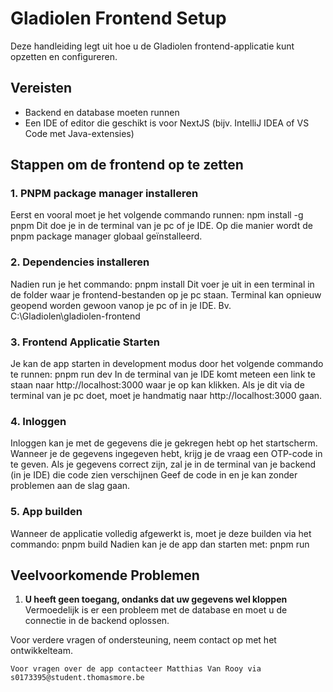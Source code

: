 # Gladiolen Frontend Setup

Deze handleiding legt uit hoe u de Gladiolen frontend-applicatie kunt opzetten en configureren.

## Vereisten
- Backend en database moeten runnen
- Een IDE of editor die geschikt is voor NextJS (bijv. IntelliJ IDEA of VS Code met Java-extensies)

## Stappen om de frontend op te zetten

### 1. PNPM package manager installeren
Eerst en vooral moet je het volgende commando runnen:
npm install -g pnpm
Dit doe je in de terminal van je pc of je IDE. Op die manier wordt de pnpm package manager globaal geïnstalleerd.

### 2. Dependencies installeren
Nadien run je het commando:
pnpm install
Dit voer je uit in een terminal in de folder waar je frontend-bestanden op je pc staan. Terminal kan opnieuw geopend worden gewoon vanop je pc of in je IDE.
Bv. C:\Gladiolen\gladiolen-frontend

### 3. Frontend Applicatie Starten
Je kan de app starten in development modus door het volgende commando te runnen:
pnpm run dev
In de terminal van je IDE komt meteen een link te staan naar http://localhost:3000 waar je op kan klikken.
Als je dit via de terminal van je pc doet, moet je handmatig naar http://localhost:3000 gaan.

### 4. Inloggen
Inloggen kan je met de gegevens die je gekregen hebt op het startscherm.
Wanneer je de gegevens ingegeven hebt, krijg je de vraag een OTP-code in te geven. Als je gegevens correct zijn, zal je in de terminal van je backend (in je IDE) die code zien verschijnen
Geef de code in en je kan zonder problemen aan de slag gaan.

### 5. App builden
Wanneer de applicatie volledig afgewerkt is, moet je deze builden via het commando:
pnpm build
Nadien kan je de app dan starten met:
pnpm run

## Veelvoorkomende Problemen
1. **U heeft geen toegang, ondanks dat uw gegevens wel kloppen**  
   Vermoedelijk is er een probleem met de database en moet u de connectie in de backend oplossen.

Voor verdere vragen of ondersteuning, neem contact op met het ontwikkelteam.
```
Voor vragen over de app contacteer Matthias Van Rooy via s0173395@student.thomasmore.be
```
